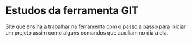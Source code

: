 # Estudos da ferramenta GIT
Site que ensina a trabalhar na ferramenta
com o passo a passo para iniciar um projeto
assim como alguns comandos que auxiliam no dia a dia.